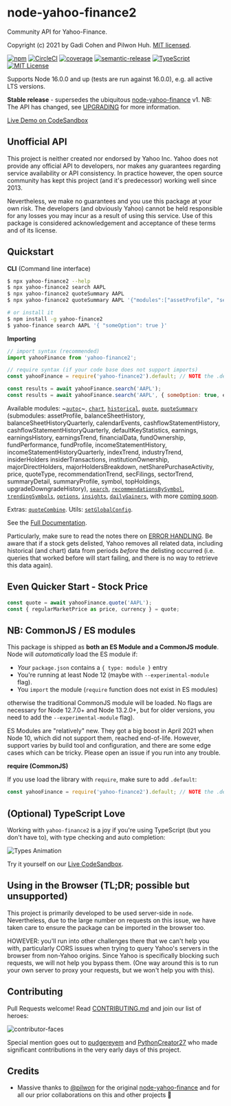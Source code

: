 # node-yahoo-finance2

Community API for Yahoo-Finance.

Copyright (c) 2021 by Gadi Cohen and Pilwon Huh.  [MIT licensed](./LICENSE).

[![npm](https://img.shields.io/npm/v/yahoo-finance2)](https://www.npmjs.com/package/yahoo-finance2) [![CircleCI](https://img.shields.io/circleci/build/github/gadicc/node-yahoo-finance2)](https://circleci.com/gh/gadicc/node-yahoo-finance2) [![coverage](https://img.shields.io/codecov/c/github/gadicc/node-yahoo-finance2)](https://codecov.io/gh/gadicc/node-yahoo-finance2) [![semantic-release](https://img.shields.io/badge/%20%20%F0%9F%93%A6%F0%9F%9A%80-semantic--release-e10079.svg)](https://github.com/semantic-release/semantic-release) [![TypeScript](https://img.shields.io/badge/%3C%2F%3E-TypeScript-%230074c1.svg)](http://www.typescriptlang.org/) [![MIT License](https://img.shields.io/badge/license-MIT-blue.svg)](./LICENSE)

Supports Node 16.0.0 and up (tests are run against 16.0.0),
e.g. all active LTS versions.

**Stable release** - supersedes the ubiquitous
[node-yahoo-finance](https://www.npmjs.com/package/yahoo-finance)
v1. NB: The API has changed, see [UPGRADING](./docs/UPGRADING.md)
for more information.

[Live Demo on CodeSandbox](https://codesandbox.io/p/sandbox/yf2-node-xzdjrt?file=/index.js)

## Unofficial API

This project is neither created nor endorsed by Yahoo Inc.  Yahoo does not
provide any official API to developers, nor makes any guarantees regarding
service availability or API consistency.  In practice however, the open
source community has kept this project (and it's predecessor) working well
since 2013.

Nevertheless, we make no guarantees and you use this package at your own risk.
The developers (and obviously Yahoo) cannot be held responsible for any losses
you may incur as a result of using this service.  Use of this package is
considered acknowledgement and acceptance of these terms and of its license.

## Quickstart

**CLI** (Command line interface)

```bash
$ npx yahoo-finance2 --help
$ npx yahoo-finance2 search AAPL
$ npx yahoo-finance2 quoteSummary AAPL
$ npx yahoo-finance2 quoteSummary AAPL '{"modules":["assetProfile", "secFilings"]}'

# or install it
$ npm install -g yahoo-finance2
$ yahoo-finance search AAPL '{ "someOption": true }'
```

**Importing**

```js
// import syntax (recommended)
import yahooFinance from 'yahoo-finance2';

// require syntax (if your code base does not support imports)
const yahooFinance = require('yahoo-finance2').default; // NOTE the .default

const results = await yahooFinance.search('AAPL');
const results = await yahooFinance.search('AAPL', { someOption: true, etc });
```

Available modules:
~[`autoc`](./docs/modules/autoc.md)~,
[`chart`](./docs/modules/chart.md),
[`historical`](./docs/modules/historical.md),
[`quote`](./docs/modules/quote.md),
[`quoteSummary`](./docs/modules/quoteSummary.md) (submodules:
assetProfile, balanceSheetHistory, balanceSheetHistoryQuarterly,
calendarEvents, cashflowStatementHistory, cashflowStatementHistoryQuarterly,
defaultKeyStatistics, earnings, earningsHistory, earningsTrend, financialData,
fundOwnership, fundPerformance, fundProfile, incomeStatementHistory,
incomeStatementHistoryQuarterly, indexTrend, industryTrend, insiderHolders
insiderTransactions, institutionOwnership, majorDirectHolders,
majorHoldersBreakdown, netSharePurchaseActivity, price, quoteType,
recommendationTrend, secFilings, sectorTrend, summaryDetail, summaryProfile,
symbol, topHoldings, upgradeDowngradeHistory),
[`search`](./docs/modules/search.md),
[`recommendationsBySymbol`](./docs/modules/recommendationsBySymbol.md),
[`trendingSymbols`](./docs/modules/trendingSymbols.md),
[`options`](./docs/modules/options.md),
[`insights`](./docs/modules/insights.md), 
[`dailyGainers`](./docs/modules/dailyGainers.md), with more
[coming soon](https://github.com/gadicc/node-yahoo-finance2/issues/8).

Extras: [`quoteCombine`](./docs/other/quoteCombine.md).
Utils: [`setGlobalConfig`](./docs/other/setGlobalConfig.md).

See the [Full Documentation](./docs/README.md).

Particularly, make sure to read the notes there on
[ERROR HANDLING](./docs/README.md#error-handling).
Be aware that if a stock gets delisted, Yahoo removes all related
data, including historical (and chart) data from periods *before* the
delisting occurred (i.e. queries that worked before will start failing,
and there is no way to retrieve this data again).

## Even Quicker Start - Stock Price

```js
const quote = await yahooFinance.quote('AAPL');
const { regularMarketPrice as price, currency } = quote;
```

## NB: CommonJS / ES modules

This package is shipped as **both an ES Module and a CommonJS module**.  Node will
*automatically* load the ES module if:

* *Your* `package.json` contains a `{ type: module }` entry
* You're running at least Node 12 (maybe with `--experimental-module` flag).
* You `import` the module (`require` function does not exist in ES modules)

otherwise the traditional CommonJS module will be loaded.  No flags are
necessary for Node 12.7.0+ and Node 13.2.0+, but for older versions, you need
to add the `--experimental-module` flag).

ES Modules are "relatively" new.  They got a big boost in April 2021 when
Node 10, which did not support them, reached end-of-life.  However, support
varies by build tool and configuration, and there are some edge cases which
can be tricky.  Please open an issue if you run into any trouble.

**require (CommonJS)**

If you use load the library with `require`, make sure to add `.default`:

```js
const yahooFinance = require('yahoo-finance2').default; // NOTE the .default
```

## (Optional) TypeScript Love

Working with `yahoo-finance2` is a joy if you're using TypeScript (but you
don't have to), with type checking and auto completion:

![Types Animation](./docs/img/yf-typescript-demo.gif)

Try it yourself on our
[Live CodeSandbox](https://codesandbox.io/s/yahoo-finance2-312x2?file=/src/index.ts).

## Using in the Browser (TL;DR; possible but unsupported)

This project is primarily developed to be used server-side in `node`.
Nevertheless, due to the large number on requests on this issue, we have
taken care to ensure the package can be imported in the browser too.

HOWEVER: you'll run into other challenges there that we can't help you with,
particularly CORS issues when trying to query Yahoo's servers in the browser
from non-Yahoo origins.  Since Yahoo is specifically blocking such requests,
we will not help you bypass them.  (One way around this is to run your own
server to proxy your requests, but we won't help you with this).

## Contributing

Pull Requests welcome!  Read [CONTRIBUTING.md](./CONTRIBUTING.md) and join
our list of heroes:

![contributor-faces](https://contributors-svg.vercel.app/api/svg?user=gadicc&repo=node-yahoo-finance2)

Special mention goes out to [pudgereyem](https://github.com/pudgereyem) and
[PythonCreator27](https://github.com/PythonCreator27) who made significant
contributions in the very early days of this project.

## Credits

* Massive thanks to [@pilwon](https://github.com/pilwon) for the original
[node-yahoo-finance](https://www.npmjs.com/package/yahoo-finance)
and for all our prior collaborations on this and other projects 🙏
